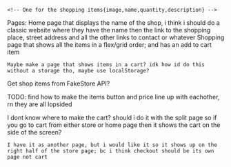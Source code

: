 <!-- Components:  -->
    <!-- One for the shopping items{image,name,quantity,description} -->

<!-- Navbar
    make a navbar that shows up on every page that has links to the shopping page and the home page -->

Pages:
    Home page that displays the name of the shop, i think i should do a classic website where they have the name 
        then the link to the shopping place, street address and all the other links to contact or whatever
    Shopping page that shows all the items in a flex/grid order; and has an add to cart item

    Maybe make a page that shows items in a cart? idk how id do this without a storage tho, maybe use localStorage?


Get shop items from FakeStore API?

TODO:
    find how to make the items button and price line up with eachother, rn they are all lopsided

I dont know where to make the cart?
    should i do it with the split page so if you go to cart from either store or home page then it shows the cart on the side of the screen?

    I have it as another page, but i would like it so it shows up on the right half of the store page; bc i think checkout should be its own page not cart